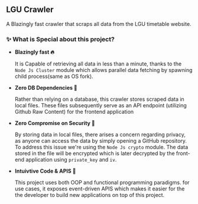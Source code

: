 ## LGU Crawler

A Blazingly fast crawler that scraps all data from the LGU timetable website.

### ✨ What is Special about this project?

- **Blazingly fast 🔥**

  It is Capable of retrieving all data in less than a minute, thanks to the `Node Js Cluster` module which allows parallel data fetching by spawning child process(same as OS fork).

- **Zero DB Dependencies 🧠**

  Rather than relying on a database, this crawler stores scraped data in local files. These files subsequently serve as an API endpoint (utilizing Github Raw Content) for the frontend application

- **Zero Compromise on Security 🔐**

  By storing data in local files, there arises a concern regarding privacy, as anyone can access the data by simply opening a GitHub repository. To address this issue we're using the `Node Js crypto` module. The data stored in the file will be encrypted which is later decrypted by the front-end application using `private_key` and `iv`.

- **Intuivtive Code & APIS 🦄**

  This project uses both OOP and functional programming paradigms. for use cases, it exposes event-driven APIS which makes it easier for the the developer to build new applications on top of this project.
